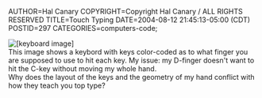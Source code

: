 AUTHOR=Hal Canary
COPYRIGHT=Copyright Hal Canary / ALL RIGHTS RESERVED
TITLE=Touch Typing
DATE=2004-08-12 21:45:13-05:00 (CDT)
POSTID=297
CATEGORIES=computers-code;

![[keyboard image]](https://halcanary.org/images/keyboard-touch-type.jpg)  
This image shows a keybord with keys color-coded as to what finger you are supposed to use to hit each key. My issue: my D-finger doesn't want to hit the C-key without moving my whole hand.  
Why does the layout of the keys and the geometry of my hand conflict with how they teach you top type?
